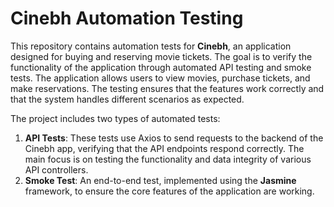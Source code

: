 # Cinebh Automation Testing

This repository contains automation tests for **Cinebh**, an application designed for buying and reserving movie tickets. The goal is to verify the functionality of the application through automated API testing and smoke tests. The application allows users to view movies, purchase tickets, and make reservations. The testing ensures that the features work correctly and that the system handles different scenarios as expected.

The project includes two types of automated tests:
1. **API Tests**: These tests use Axios to send requests to the backend of the Cinebh app, verifying that the API endpoints respond correctly. The main focus is on testing the functionality and data integrity of various API controllers.
2. **Smoke Test**:  An end-to-end test, implemented using the **Jasmine** framework, to ensure the core features of the application are working.
